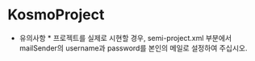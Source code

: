 # KosmoProject
* 유의사항 *
프로젝트를 실제로 시현할 경우, semi-project.xml 부분에서 mailSender의 username과 password를 본인의 메일로 설정하여 주십시오.
